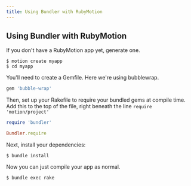 ```yaml
---
title: Using Bundler with RubyMotion
---
```


## Using Bundler with RubyMotion

If you don't have a RubyMotion app yet, generate one.

    $ motion create myapp
    $ cd myapp

You'll need to create a Gemfile. Here we're using bubblewrap.

~~~ ruby
gem 'bubble-wrap'
~~~

Then, set up your Rakefile to require your bundled gems at compile time.
Add this to the top of the file, right beneath the line `require 'motion/project'`

~~~ ruby
require 'bundler'

Bundler.require
~~~

Next, install your dependencies:

    $ bundle install

Now you can just compile your app as normal.

    $ bundle exec rake
